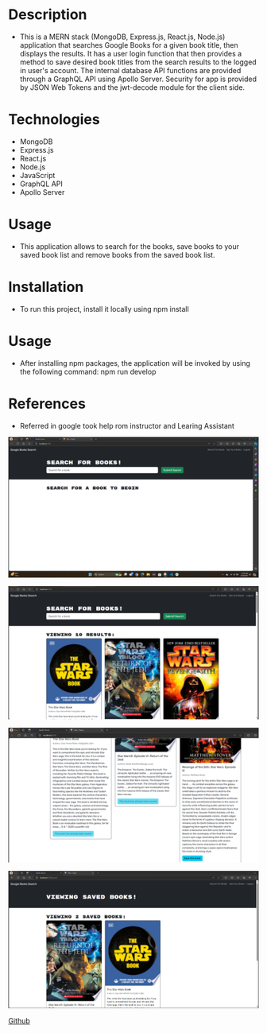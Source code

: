 # Description

- This is a MERN stack (MongoDB, Express.js, React.js, Node.js) application that searches Google Books for a given book title, then displays the results. It has a user login function that then provides a method to save desired book titles from the search results to the logged in user's account. The internal database API functions are provided through a GraphQL API using Apollo Server. Security for app is provided by JSON Web Tokens and the jwt-decode module for the client side.

# Technologies

- MongoDB
- Express.js
- React.js
- Node.js
- JavaScript
- GraphQL API
- Apollo Server

# Usage

- This application allows to search for the books, save books to your saved book list and remove books from the saved book list.

# Installation

- To run this project, install it locally using npm install

# Usage

- After installing npm packages, the application will be invoked by using the following command: npm run develop

# References

- Referred in google took help rom instructor and Learing Assistant

![alt text](image.png)

![alt text](image-1.png)

![alt text](image-2.png)

![alt text](image-3.png)


[Github](https://github.com/RoopaThimmanacherla/book-search-engine)